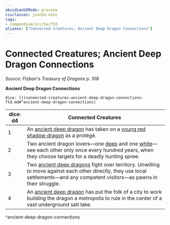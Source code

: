 ```yaml
---
obsidianUIMode: preview
cssclasses: json5e-note
tags:
- compendium/src/5e/ftd
aliases: ["Connected Creatures; Ancient Deep Dragon Connections"]
---
```

# Connected Creatures; Ancient Deep Dragon Connections
*Source: Fizban's Treasury of Dragons p. 108* 

**Ancient Deep Dragon Connections**

`dice: [](connected-creatures-ancient-deep-dragon-connections-ftd.md#^ancient-deep-dragon-connections)`

| dice: d4 | Connected Creatures |
|----------|---------------------|
| 1 | An [ancient deep dragon](/2-Mechanics/CLI/bestiary/dragon/ancient-deep-dragon-ftd.md) has taken on a [young red shadow dragon](/2-Mechanics/CLI/bestiary/dragon/young-red-shadow-dragon.md) as a protégé. |
| 2 | Two ancient dragon lovers—one [deep](/2-Mechanics/CLI/bestiary/dragon/ancient-deep-dragon-ftd.md) and one [white](/2-Mechanics/CLI/bestiary/dragon/ancient-white-dragon.md)—see each other only once every hundred years, when they choose targets for a deadly hunting spree. |
| 3 | Two [ancient deep dragons](/2-Mechanics/CLI/bestiary/dragon/ancient-deep-dragon-ftd.md) fight over territory. Unwilling to move against each other directly, they use local settlements—and any competent visitors—as pawns in their struggle. |
| 4 | An [ancient deep dragon](/2-Mechanics/CLI/bestiary/dragon/ancient-deep-dragon-ftd.md) has put the folk of a city to work building the dragon a metropolis to rule in the center of a vast underground salt lake. |
^ancient-deep-dragon-connections